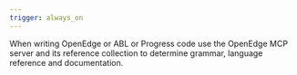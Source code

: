 ```yaml
---
trigger: always_on
---
```


When writing OpenEdge or ABL or Progress code use the OpenEdge MCP server and its reference collection to determine grammar, language reference and documentation.